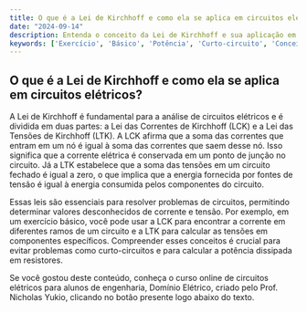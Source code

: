 ```yaml
---
title: O que é a Lei de Kirchhoff e como ela se aplica em circuitos elétricos?
date: "2024-09-14"
description: Entenda o conceito da Lei de Kirchhoff e sua aplicação em circuitos elétricos.
keywords: ['Exercício', 'Básico', 'Potência', 'Curto-circuito', 'Conceito', 'Lei', 'Kirchhoff']
---
```


## O que é a Lei de Kirchhoff e como ela se aplica em circuitos elétricos?

A Lei de Kirchhoff é fundamental para a análise de circuitos elétricos e é dividida em duas partes: a Lei das Correntes de Kirchhoff (LCK) e a Lei das Tensões de Kirchhoff (LTK). A LCK afirma que a soma das correntes que entram em um nó é igual à soma das correntes que saem desse nó. Isso significa que a corrente elétrica é conservada em um ponto de junção no circuito. Já a LTK estabelece que a soma das tensões em um circuito fechado é igual a zero, o que implica que a energia fornecida por fontes de tensão é igual à energia consumida pelos componentes do circuito.

Essas leis são essenciais para resolver problemas de circuitos, permitindo determinar valores desconhecidos de corrente e tensão. Por exemplo, em um exercício básico, você pode usar a LCK para encontrar a corrente em diferentes ramos de um circuito e a LTK para calcular as tensões em componentes específicos. Compreender esses conceitos é crucial para evitar problemas como curto-circuitos e para calcular a potência dissipada em resistores.

Se você gostou deste conteúdo, conheça o curso online de circuitos elétricos para alunos de engenharia, Domínio Elétrico, criado pelo Prof. Nicholas Yukio, clicando no botão presente logo abaixo do texto.